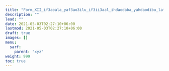 ```yaml
---
title: "Form_XII_if3aoala_yaf3ao3ilu_if3ii3aal_ihdaodaba_yahdaodibu_lafif_maqrun"
description: ""
lead: ""
date: 2021-05-03T02:27:10+06:00
lastmod: 2021-05-03T02:27:10+06:00
draft: true
images: []
menu: 
  sarf:
    parent: "xyz"
weight: 999
toc: true
---
```



